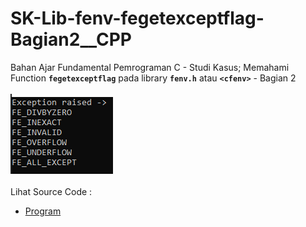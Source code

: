 # SK-Lib-fenv-fegetexceptflag-Bagian2__CPP
Bahan Ajar Fundamental Pemrograman C - Studi Kasus; Memahami Function <code><b>fegetexceptflag</b></code> pada library <code><b>fenv.h</b></code> atau <code><b>&lt;cfenv></b></code> - Bagian 2<br><br>
<img src="https://github.com/RizkyKhapidsyah/SK-Lib-fenv-fegetexceptflag-Bagian2__CPP/blob/master/SK-Lib-fenv-fegetexceptflag-Bagian2__CPP/result/001.PNG"><br><br>
Lihat Source Code : <br>
- <a href="https://github.com/RizkyKhapidsyah/SK-Lib-fenv-fegetexceptflag-Bagian2__CPP/blob/master/SK-Lib-fenv-fegetexceptflag-Bagian2__CPP/Source.cpp">Program</a>

